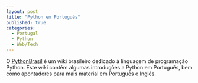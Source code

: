 ```yaml
---
layout: post
title: "Python em Português"
published: true
categories:
  - Portugal
  - Python
  - Web/Tech
---
```

<p>O <a href="http://www.pythonbrasil.com.br/moin.cgi/">PythonBrasil</a> é um wiki brasileiro dedicado à linguagem de programação Python. Este wiki contém algumas introduções a Python em Português, bem como apontadores para mais material em Português e Inglês.</p>

